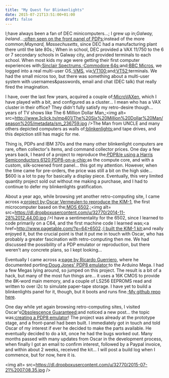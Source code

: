 ```yaml
---
title: "My Quest for Blinkenlights"
date: 2015-07-21T13:51:00+01:00
draft: false
---
```


I;have always been a fan of DEC minicomputers...;
I grew up in;<em>Galway, Ireland</em>...<a href=http://www.update.uu.se/~pontus/slask/front_paneler/head2.jpg>;often seen on the front panel of PDPs</a>;instead of the more common;<em>Maynard, Massechusetts</em>, since DEC had a manufacturing plant there until the late 80s.;
When in school, DEC provided a VAX 11/750 to the 6 or 7 secondary schools in Galway city, and provided terminals to each school. When most kids my age were getting their first computer experiences with;<a href=https://en.wikipedia.org/wiki/ZX_Spectrum>Sinclair Spectrums</a>,;<a href=https://en.wikipedia.org/wiki/Commodore_64>Commodore 64s</a>;and;<a href=https://en.wikipedia.org/wiki/BBC_Micro>BBC Micros</a>, we logged into a real multi-user OS,;<a href=https://en.wikipedia.org/wiki/OpenVMS>VMS</a>, via;<a href=https://en.wikipedia.org/wiki/VT100>VT100</a>;and;<a href=https://en.wikipedia.org/wiki/VT52>VT52</a>;terminals. We had the small micros too, but there was something about a multi-user system with usernames&amp;passwords, email and chat (DEC talk) that really fired the imagination.

I have, over the last few years, acquired a couple of;<a href=https://en.wikipedia.org/wiki/MicroVAX>MicroVAXen</a>, which I have played with a bit, and configured as a cluster... I mean who has a VAX cluster in their office? They didn't fully satisfy my retro-desire though... years of TV shows like The 6 Million Dollar Man,;<img alt= src=http://www.3click.tv/mp401/The%20Six%20Million%20Dollar%20Man/season%205/metadata/sm_236759.jpg />The Man from UNCLE and many others depicted computers as walls of;<a href=https://www.tumblr.com/tagged/blinkenlights>blinkenlights</a>;and tape drives, and this depiction still has magic for me.

Thing is, PDPs and IBM 370s and the many other blinkenlight computers are rare, often collector's items, and command collector prices. One day a few years back, I heard of a project to reproduce the;<a href=http://www.sparetimegizmos.com/Hardware/SBC6120-1.htm>PDP8/e using a Harris Semiconductors 6120 PDP8-on-a-chip</a>;as the compute core, and with a custom, silk-screened front panel... this got my attention. However, when the time came for pre-orders, the price was still a bit on the high side... $600 is a lot to pay for basically a display piece. Eventually, this very limited quantity project sold out without me making a purchase, and I had to continue to defer my blinkenlights gratification.

About a year ago, while browsing yet another retro-computing site, I came across a<a href=http://obsolescenceguaranteed.blogspot.ie/2014/06/kim-uno-kim-i-emulator-on-arduino-uno.html>;project by;</a><a href=http://obsolescenceguaranteed.blogspot.ie/2014/06/kim-uno-kim-i-emulator-on-arduino-uno.html>Oscar Vermeulen;to reproduce the KIM-1</a>, the first microcomputer based on the;<a href=https://en.wikipedia.org/wiki/MOS_Technology_6502>MOS 6502</a>.;<img alt= src=https://dl.dropboxusercontent.com/u/32770/2014-11-28%2012.44.00.jpg />I have a sentimentality for the 6502, since I learned to code primarily on a C64, and the first machine code I learned was;<a href=http://www.pagetable.com/?p=64>6502</a>.;<a href=http://gerryk.com/node/38>I built the KIM-1 kit</a>;and really enjoyed it, but the crucial point is that it put me in touch with Oscar, who has probably a greater fascination with retro-computing then me. We had discussed the possibility of a PDP emulator or reproduction, but there weren't any concrete plans, so I kept looking...

Eventually I came across a;<a href=https://pdp8ric.wordpress.com/>page by Ricardo Guerriero</a>, where he documented porting;<a href=http://homepage.cs.uiowa.edu/~jones/pdp8/>Doug Jones' PDP8 emulator</a>;to the Arduino Mega. I had a few Megas lying around, so jumped on this project. The result is a bit of a hack, but many of the most fun things are... it uses a 16K CMOS to provide the 8K-word main memory, and a couple of LS256 EEPROMS read and written to over i2c to simulate paper-tape storage. I have yet to build a blinkenlights panel for it, though, but it boots and runs fine.;<a href=https://github.com/gerryk/pdp8mega>My github repo here</a>.

One day while yet again browsing retro-computing sites, I visited Oscar's<a href=http://obsolescenceguaranteed.blogspot.ie/>Obsolescence Guaranteed</a>;and noticed a new post... the topic was;<a href=http://obsolescenceguaranteed.blogspot.ie/2015/01/new-project-pdp-8i-replica.html>creating a PDP8 emulator</a>! The project was already at the prototype stage, and a front-panel had been built. I immediately got in touch and told Oscar of my interest if ever he decided to make the parts available. He eventually decided to do a kit, once he had the bugs worked out. Many months passed with many updates from Oscar in the development process, when finally I got an email to confirm interest, followed by a Paypal invoice, and within about 2 weeks, received the kit... I will post a build log when I commence, but for now, here it is.

<img alt= src=https://dl.dropboxusercontent.com/u/32770/2015-07-21%2007.08.35.jpg />

